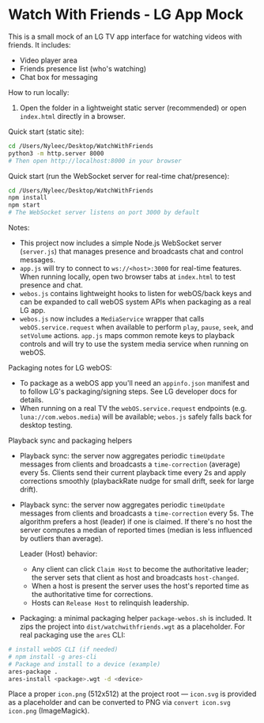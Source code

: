 # Watch With Friends - LG App Mock

This is a small mock of an LG TV app interface for watching videos with friends. It includes:

- Video player area
- Friends presence list (who's watching)
- Chat box for messaging

How to run locally:

1. Open the folder in a lightweight static server (recommended) or open `index.html` directly in a browser.

Quick start (static site):

```bash
cd /Users/Nyleec/Desktop/WatchWithFriends
python3 -m http.server 8000
# Then open http://localhost:8000 in your browser
```

Quick start (run the WebSocket server for real-time chat/presence):

```bash
cd /Users/Nyleec/Desktop/WatchWithFriends
npm install
npm start
# The WebSocket server listens on port 3000 by default
```

Notes:
- This project now includes a simple Node.js WebSocket server (`server.js`) that manages presence and broadcasts chat and control messages.
- `app.js` will try to connect to `ws://<host>:3000` for real-time features. When running locally, open two browser tabs at `index.html` to test presence and chat.
- `webos.js` contains lightweight hooks to listen for webOS/back keys and can be expanded to call webOS system APIs when packaging as a real LG app.
 - `webos.js` now includes a `MediaService` wrapper that calls `webOS.service.request` when available to perform `play`, `pause`, `seek`, and `setVolume` actions. `app.js` maps common remote keys to playback controls and will try to use the system media service when running on webOS.

Packaging notes for LG webOS:

 - To package as a webOS app you'll need an `appinfo.json` manifest and to follow LG's packaging/signing steps. See LG developer docs for details.
 - When running on a real TV the `webOS.service.request` endpoints (e.g. `luna://com.webos.media`) will be available; `webos.js` safely falls back for desktop testing.

Playback sync and packaging helpers

- Playback sync: the server now aggregates periodic `timeUpdate` messages from clients and broadcasts a `time-correction` (average) every 5s. Clients send their current playback time every 2s and apply corrections smoothly (playbackRate nudge for small drift, seek for large drift).
 - Playback sync: the server now aggregates periodic `timeUpdate` messages from clients and broadcasts a `time-correction` every 5s. The algorithm prefers a host (leader) if one is claimed. If there's no host the server computes a median of reported times (median is less influenced by outliers than average).

	Leader (Host) behavior:
	- Any client can click `Claim Host` to become the authoritative leader; the server sets that client as host and broadcasts `host-changed`.
	- When a host is present the server uses the host's reported time as the authoritative time for corrections.
	- Hosts can `Release Host` to relinquish leadership.

- Packaging: a minimal packaging helper `package-webos.sh` is included. It zips the project into `dist/watchwithfriends.wgt` as a placeholder. For real packaging use the `ares` CLI:

```bash
# install webOS CLI (if needed)
# npm install -g ares-cli
# Package and install to a device (example)
ares-package .
ares-install <package>.wgt -d <device>
```

Place a proper `icon.png` (512x512) at the project root — `icon.svg` is provided as a placeholder and can be converted to PNG via `convert icon.svg icon.png` (ImageMagick).
